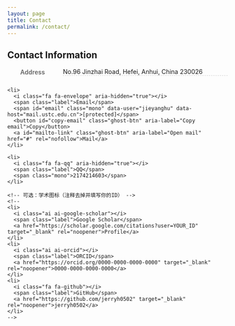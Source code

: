 ```yaml
---
layout: page
title: Contact
permalink: /contact/
---
```


<section class="contact" itemscope itemtype="https://schema.org/Person">
  <meta itemprop="name" content="Jieyang Hu">

  <h2>Contact Information</h2>

  <ul class="contact-list">
    <li>
      <i class="fa fa-map-marker" aria-hidden="true"></i>
      <span class="label">Address</span>
      <a itemprop="address" href="https://maps.google.com/?q=No.96+Jinzhai+Road,+Hefei,+Anhui,+China+230026" target="_blank" rel="noopener">
        No.96 Jinzhai Road, Hefei, Anhui, China 230026
      </a>
    </li>

    <li>
      <i class="fa fa-envelope" aria-hidden="true"></i>
      <span class="label">Email</span>
      <span id="email" class="mono" data-user="jieyanghu" data-host="mail.ustc.edu.cn">[protected]</span>
      <button id="copy-email" class="ghost-btn" aria-label="Copy email">Copy</button>
      <a id="mailto-link" class="ghost-btn" aria-label="Open mail" href="#" rel="nofollow">Mail</a>
    </li>

    <li>
      <i class="fa fa-qq" aria-hidden="true"></i>
      <span class="label">QQ</span>
      <span class="mono">2174214603</span>
    </li>

    <!-- 可选：学术图标（注释去掉并填写你的ID） -->
    <!--
    <li>
      <i class="ai ai-google-scholar"></i>
      <span class="label">Google Scholar</span>
      <a href="https://scholar.google.com/citations?user=YOUR_ID" target="_blank" rel="noopener">Profile</a>
    </li>
    <li>
      <i class="ai ai-orcid"></i>
      <span class="label">ORCID</span>
      <a href="https://orcid.org/0000-0000-0000-0000" target="_blank" rel="noopener">0000-0000-0000-0000</a>
    </li>
    <li>
      <i class="fa fa-github"></i>
      <span class="label">GitHub</span>
      <a href="https://github.com/jerryh0502" target="_blank" rel="noopener">jerryh0502</a>
    </li>
    -->
  </ul>
</section>

<style>
/* 轻量样式：跟随站点的暗/亮色（尽量用变量，若无变量也能正常显示） */
.contact { margin-top: 0.5rem; }
.contact-list { list-style: none; padding: 0; margin: 0; display: grid; gap: .75rem; }
.contact-list li { display: grid; grid-template-columns: 1.25rem auto 1fr; align-items: center; gap: .6rem; }
.contact-list i { opacity: .9; }
.contact-list .label { font-weight: 600; min-width: 5.5rem; color: var(--muted, #666); }
.contact-list a { text-decoration: none; border-bottom: 1px dashed rgba(127,127,127,.35); }
.contact-list a:hover { border-bottom-style: solid; }
.mono { font-family: ui-monospace, SFMono-Regular, Menlo, Monaco, Consolas, "Liberation Mono", monospace; }
.ghost-btn {
  margin-left: .4rem; padding: .25rem .5rem; font-size: .8rem; border-radius: .6rem;
  border: 1px solid rgba(127,127,127,.35); background: transparent; cursor: pointer;
}
.ghost-btn:hover { border-color: rgba(127,127,127,.6); }
@media (max-width: 560px) {
  .contact-list li { grid-template-columns: 1.25rem 5.5rem 1fr; align-items: start; }
}
</style>

